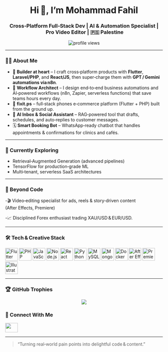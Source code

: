 <h1 align="center">Hi 👋, I’m Mohammad Fahil </h1>
<h3 align="center">Cross‑Platform Full‑Stack Dev | AI & Automation Specialist | Pro Video Editor | 🇵🇸 Palestine</h3>

<p align="center">
  <img src="https://komarev.com/ghpvc/?username=YourGitHubUsername&label=Profile%20views&color=0e75b6&style=flat" alt="profile views"/>
</p>

---

### 👨‍💻 About Me

- 🚀 **Builder at heart** – I craft cross‑platform products with **Flutter**, **Laravel/PHP**, and **React/JS**, then super‑charge them with **GPT / Gemini automations via n8n**.  
- 🔄 **Workflow Architect** – I design end‑to‑end business automations and AI‑powered workflows (n8n, Zapier, serverless functions) that save teams hours every day.  
- 📱 **fixit.ps** – full‑stack phones e‑commerce platform (Flutter + PHP) built from the ground up.  
- 🤖 **AI Inbox & Social Assistant** – RAG‑powered tool that drafts, schedules, and auto‑replies to customer messages.  
- 🗓 **Smart Booking Bot** – WhatsApp‑ready chatbot that handles appointments & confirmations for clinics and cafés.

---

### 🔬 Currently Exploring
- Retrieval‑Augmented Generation (advanced pipelines)  
- TensorFlow for production‑grade ML  
- Multi‑tenant, serverless SaaS architectures

---

### 🎥 Beyond Code
-🎬 Video‑editing specialist for ads, reels & story‑driven content (After Effects, Premiere)

-📈 Disciplined Forex enthusiast trading XAU/USD & EUR/USD.


---

### 🛠 Tech & Creative Stack
<p>
  <!-- Dev / Cloud -->
  <img src="https://cdn.jsdelivr.net/gh/devicons/devicon/icons/flutter/flutter-original.svg" height="40" alt="Flutter"/>
  <img src="https://cdn.jsdelivr.net/gh/devicons/devicon/icons/php/php-original.svg" height="40" alt="PHP"/>
  <img src="https://cdn.jsdelivr.net/gh/devicons/devicon/icons/javascript/javascript-original.svg" height="40" alt="JavaScript"/>
  <img src="https://cdn.jsdelivr.net/gh/devicons/devicon/icons/nodejs/nodejs-original.svg" height="40" alt="Node.js"/>
  <img src="https://cdn.jsdelivr.net/gh/devicons/devicon/icons/react/react-original.svg" height="40" alt="React"/>
  <img src="https://cdn.jsdelivr.net/gh/devicons/devicon/icons/python/python-original.svg" height="40" alt="Python"/>
  <img src="https://cdn.jsdelivr.net/gh/devicons/devicon/icons/mysql/mysql-original-wordmark.svg" height="40" alt="MySQL"/>
  <img src="https://cdn.jsdelivr.net/gh/devicons/devicon/icons/mongodb/mongodb-original.svg" height="40" alt="MongoDB"/>
  <img src="https://cdn.jsdelivr.net/gh/devicons/devicon/icons/docker/docker-original.svg" height="40" alt="Docker"/>
  <img src="https://cdn.jsdelivr.net/gh/devicons/devicon/icons/aftereffects/aftereffects-original.svg" height="40" alt="After Effects"/>
  <img src="https://cdn.jsdelivr.net/gh/devicons/devicon/icons/premierepro/premierepro-original.svg" height="40" alt="Premiere Pro"/>
  <img src="https://cdn.jsdelivr.net/gh/devicons/devicon/icons/illustrator/illustrator-plain.svg" height="40" alt="Illustrator"/>
</p>

---

### 🏆 GitHub Trophies
<p align="center">
  <img src="https://github-profile-trophy.vercel.app/?username=YourGitHubUsername&theme=gruvbox&no-frame=true&margin-w=10" />
</p>


### 🤝 Connect With Me
<p>
  <a href="fadelmohammad22@gmail.com" target="blank"><img src="https://cdn.jsdelivr.net/gh/simple-icons/simple-icons/icons/gmail.svg" height="30" width="40" /></a>
<!--   <a href="" target="blank"><img src="https://cdn.jsdelivr.net/gh/devicons/devicon/icons/linkedin/linkedin-original.svg" height="30" width="40" /></a> -->
<!--   <a href="" target="blank"><img src="https://cdn.jsdelivr.net/gh/simple-icons/simple-icons/icons/instagram.svg" height="30" width="40" /></a> -->
<!--   <a href="" target="blank"><img src="https://cdn.jsdelivr.net/gh/simple-icons/simple-icons/icons/discord.svg" height="30" width="40" /></a> -->
</p>

---

> “Turning real‑world pain points into delightful code & content.”
